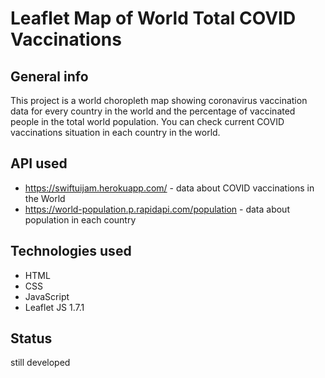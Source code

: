 # Leaflet Map of World Total COVID Vaccinations

## General info

This project is a world choropleth map showing coronavirus vaccination data for every country in the world and the percentage of vaccinated people in the total world population. You can check current COVID vaccinations situation in each country in the world.

## API used

* https://swiftuijam.herokuapp.com/ - data about COVID vaccinations in the World
* https://world-population.p.rapidapi.com/population - data about population in each country

## Technologies used 

* HTML
* CSS
* JavaScript
* Leaflet JS 1.7.1

## Status
still developed
